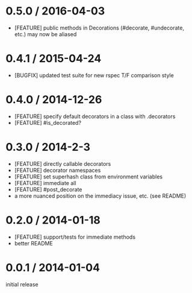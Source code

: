 # 0.5.0 / 2016-04-03
* [FEATURE] public methods in Decorations (#decorate, #undecorate, etc.) may now be aliased

# 0.4.1 / 2015-04-24
* [BUGFIX] updated test suite for new rspec T/F comparison style

# 0.4.0 / 2014-12-26

* [FEATURE] specify default decorators in a class with .decorators
* [FEATURE] #is_decorated?

# 0.3.0 / 2014-2-3

* [FEATURE] directly callable decorators
* [FEATURE] decorator namespaces
* [FEATURE] set superhash class from environment variables
* [FEATURE] immediate all
* [FEATURE] #post_decorate
* a more nuanced position on the immediacy issue, etc. (see README)

# 0.2.0 / 2014-01-18

* [FEATURE] support/tests for immediate methods
* better README

# 0.0.1 / 2014-01-04

initial release
